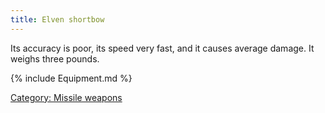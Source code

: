 ```yaml
---
title: Elven shortbow
---
```


Its accuracy is poor, its speed very fast, and it causes average damage.
It weighs three pounds.

{% include Equipment.md %}

[Category: Missile weapons](Category:_Missile_weapons "wikilink")